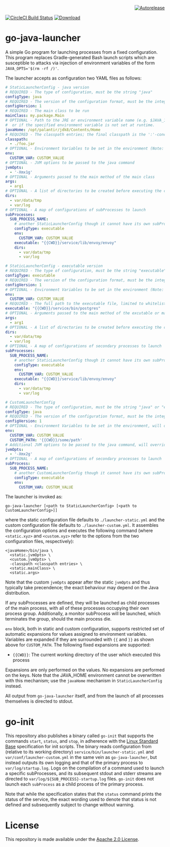 <p align="right">
<a href="https://autorelease.general.dmz.palantir.tech/palantir/go-java-launcher"><img src="https://img.shields.io/badge/Perform%20an-Autorelease-success.svg" alt="Autorelease"></a>
</p>

[![CircleCI Build Status](https://circleci.com/gh/palantir/go-java-launcher/tree/develop.svg?style=shield)](https://circleci.com/gh/palantir/go-java-launcher)
[![Download](https://api.bintray.com/packages/palantir/releases/go-java-launcher/images/download.svg) ](https://bintray.com/palantir/releases/go-java-launcher/_latestVersion)

# go-java-launcher

A simple Go program for launching processes from a fixed configuration. This program replaces Gradle-generated Bash
launch scripts which are susceptible to attacks via injection of environment variables of the form `JAVA_OPTS='$(rm -rf
/)'`.

The launcher accepts as configuration two YAML files as follows:

```yaml
# StaticLauncherConfig - java version
# REQUIRED - The type of configuration, must be the string "java"
configType: java
# REQUIRED - The version of the configuration format, must be the integer 1
configVersion: 1
# REQUIRED - The main class to be run
mainClass: my.package.Main
# OPTIONAL - Path to the JRE or environment variable name (e.g. $JAVA_11_HOME). Defaults to the JAVA_HOME environment variable if unset,
#  or if the specified environment variable is not set at runtime.
javaHome: /opt/palantir/jdk8/Contents/Home
# REQUIRED - The classpath entries; the final classpath is the ':'-concatenated list in the given order
classpath:
  - ./foo.jar
# OPTIONAL - Environment Variables to be set in the environment (Note: cannot be referenced on args list)
env:
  CUSTOM_VAR: CUSTOM_VALUE
# OPTIONAL - JVM options to be passed to the java command
jvmOpts:
  - '-Xmx1g'
# OPTIONAL - Arguments passed to the main method of the main class
args:
  - arg1
# OPTIONAL - A list of directories to be created before executing the command. Must be relative to CWD and over [A-Za-z0-9].
dirs:
  - var/data/tmp
  - var/log
# OPTIONAL - A map of configurations of subProcesses to launch
subProcesses:
  SUB_PROCESS_NAME:
    # another StaticLauncherConfig though it cannot have its own subProcesses, and uses its parent's configVersion
    configType: executable
    env:
      CUSTOM_VAR: CUSTOM_VALUE
    executable: "{{CWD}}/service/lib/envoy/envoy"
    dirs:
      - var/data/tmp
      - var/log
```

```yaml
# StaticLauncherConfig - executable version
# REQUIRED - The type of configuration, must be the string "executable"
configType: executable
# REQUIRED - The version of the configuration format, must be the integer 1
configVersion: 1
# OPTIONAL - Environment Variables to be set in the environment (Note: cannot be referenced on args list)
env:
  CUSTOM_VAR: CUSTOM_VALUE
# REQUIRED - The full path to the executable file, limited to whitelisted values (java, postgres, influxd, grafana-server)
executable: "{{CWD}}/service/bin/postgres"
# OPTIONAL - Arguments passed to the main method of the excutable or main class
args:
  - arg1
# OPTIONAL - A list of directories to be created before executing the command. Must be relative to CWD and over [A-Za-z0-9].
dirs:
  - var/data/tmp
  - var/log
# OPTIONAL - A map of configurations of secondary processes to launch
subProcesses:
  SUB_PROCESS_NAME:
    # another StaticLauncherConfig though it cannot have its own subProcesses, and uses its parent's configVersion
    configType: executable
    env:
      CUSTOM_VAR: CUSTOM_VALUE
    executable: "{{CWD}}/service/lib/envoy/envoy"
    dirs:
      - var/data/tmp
      - var/log
```

```yaml
# CustomLauncherConfig
# REQUIRED - The type of configuration, must be the string "java" or "executable"
configType: java
# REQUIRED - The version of the configuration format, must be the integer 1
configVersion: 1
# OPTIONAL - Environment Variables to be set in the environment, will override defaults in static config (Note: cannot be referenced on args list)
env:
  CUSTOM_VAR: CUSTOM_VALUE
  CUSTOM_PATH: '{{CWD}}/some/path'
# Additional JVM options to be passed to the java command, will override defaults in static config. Ignored if configType is "executable"
jvmOpts:
  - '-Xmx2g'
# OPTIONAL - A map of configurations of secondary processes to launch
subProcess:
  SUB_PROCESS_NAME:
    # another CustomLauncherConfig though it cannot have its own subProcesses, and uses its parent's configVersion
    configType: executable
    env:
      CUSTOM_VAR: CUSTOM_VALUE
```

The launcher is invoked as:
```
go-java-launcher [<path to StaticLauncherConfig> [<path to CustomLauncherConfig>]]
```

where the static configuration file defaults to `./launcher-static.yml` and the custom configuration file defaults to
`./launcher-custom.yml`. It assembles the configuration options and executes the following command (where `<static.xyz>`
and `<custom.xyz>` refer to the options from the two configuration files, respectively):

```
<javaHome>/bin/java \
  <static.jvmOpts> \
  <custom.jvmOpts> \
  -classpath <classpath entries> \
  <static.mainClass> \
  <static.args>
```

Note that the custom `jvmOpts` appear after the static `jvmOpts` and thus typically take precendence; the exact
behaviour may depend on the Java distribution.

If any subProcesses are defined, they will be launched as child processes of the main process, with all of these
processes occupying their own process group. Additionally, a monitor subProcess will be launched, which terminates
the group, should the main process die.

`env` block, both in static and custom configuration, supports restricted set of automatic expansions for values
assigned to environment variables. Variables are expanded if they are surrounded with `{{` and `}}` as shown above
for `CUSTOM_PATH`. The following fixed expansions are supported:

* `{{CWD}}`: The current working directory of the user which executed this process

Expansions are only performed on the values. No expansions are performed on the keys. Note that the JAVA_HOME
environment cannot be overwritten with this mechanism; use the `javaHome` mechanism in `StaticLauncherConfig` instead.

All output from `go-java-launcher` itself, and from the launch of all processes themselves is directed to stdout.

# go-init

This repository also publishes a binary called `go-init` that supports the commands `start`, `status`, and `stop`, in
adherence with the
[Linux Standard Base](http://refspecs.linuxbase.org/LSB_3.1.1/LSB-Core-generic/LSB-Core-generic/iniscrptact.html)
specification for init scripts. The binary reads configuration from (relative to its working directory)
`service/bin/launcher-static.yml` and `var/conf/launcher-custom.yml` in the same vein as `go-java-launcher`, but instead
outputs its own logging and that of the primary process to `var/log/startup.log`.  Logs on the compilation of a
command used to launch a specific subProcesses, and its subsequent stdout and stderr streams are directed to
`var/log/${SUB_PROCESS}-startup.log` files. `go-init` does not launch each `subProcess` as a child process of the
primary process.

Note that while the specification states that the `status` command prints the status of the service, the exact wording
used to denote that status is not defined and subsequently subject to change without warning.

# License
This repository is made available under the [Apache 2.0 License](http://www.apache.org/licenses/LICENSE-2.0).
